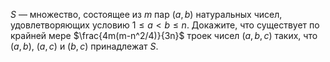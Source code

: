 $S$  —  множество, состоящее из $m$ пар $(a,b)$ натуральных чисел, 
удовлетворяющих условию $1 \leq a  <  b \leq n$. Докажите, что существует по
 крайней мере $\frac{4m(m-n^2/4)}{3n}$ троек чисел $(a,b,c)$ таких, что 
 $(a,b)$, $(a,c)$ и $(b,c)$ принадлежат $S$.